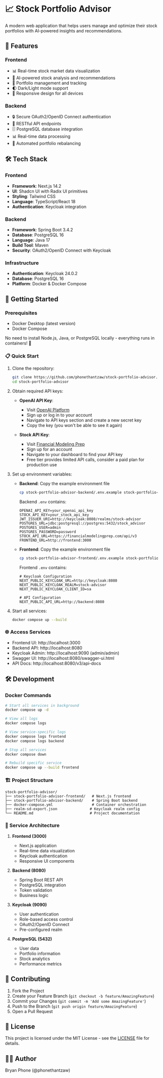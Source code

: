 # 📈 Stock Portfolio Advisor

A modern web application that helps users manage and optimize their stock portfolios with AI-powered insights and recommendations.

## 🌟 Features

### Frontend
- 📊 Real-time stock market data visualization
- 🤖 AI-powered stock analysis and recommendations
- 💼 Portfolio management and tracking
- 🌓 Dark/Light mode support
- 📱 Responsive design for all devices

### Backend
- 🔒 Secure OAuth2/OpenID Connect authentication
- 📡 RESTful API endpoints
- 🗄️ PostgreSQL database integration
- 📊 Real-time data processing
- 🔄 Automated portfolio rebalancing

## 🛠️ Tech Stack

### Frontend
- **Framework**: Next.js 14.2
- **UI**: Shadcn UI with Radix UI primitives
- **Styling**: Tailwind CSS
- **Language**: TypeScript/React 18
- **Authentication**: Keycloak integration

### Backend
- **Framework**: Spring Boot 3.4.2
- **Database**: PostgreSQL 16
- **Language**: Java 17
- **Build Tool**: Maven
- **Security**: OAuth2/OpenID Connect with Keycloak

### Infrastructure
- **Authentication**: Keycloak 24.0.2
- **Database**: PostgreSQL 16
- **Platform**: Docker & Docker Compose

## 🚀 Getting Started

### Prerequisites

- Docker Desktop (latest version)
- Docker Compose

No need to install Node.js, Java, or PostgreSQL locally - everything runs in containers! 🐳

### 📋 Quick Start

1. Clone the repository:
   ```bash
   git clone https://github.com/phonethantzaw/stock-portfolio-advisor.git
   cd stock-portfolio-advisor
   ```

2. Obtain required API keys:
   - **OpenAI API Key**: 
     - Visit [OpenAI Platform](https://platform.openai.com/api-keys)
     - Sign up or log in to your account
     - Navigate to API keys section and create a new secret key
     - Copy the key (you won't be able to see it again)
   
   - **Stock API Key**: 
     - Visit [Financial Modeling Prep](https://site.financialmodelingprep.com/)
     - Sign up for an account
     - Navigate to your dashboard to find your API key
     - Free tier provides limited API calls, consider a paid plan for production use

3. Set up environment variables:
   - **Backend**: Copy the example environment file
     ```bash
     cp stock-portfolio-advisor-backend/.env.example stock-portfolio-advisor-backend/.env
     ```
     Backend `.env` contains:
     ```
     OPENAI_API_KEY=your_openai_api_key
     STOCK_API_KEY=your_stock_api_key
     JWT_ISSUER_URI=http://keycloak:8080/realms/stock-advisor
     POSTGRES_URL=jdbc:postgresql://postgres:5432/stock_advisor
     POSTGRES_USER=admin
     POSTGRES_PASSWORD=password
     STOCK_API_URL=https://financialmodelingprep.com/api/v3
     FRONTEND_URL=http://frontend:3000
     ```
   
   - **Frontend**: Copy the example environment file
     ```bash
     cp stock-portfolio-advisor-frontend/.env.example stock-portfolio-advisor-frontend/.env
     ```
     Frontend `.env` contains:
     ```
     # Keycloak Configuration
     NEXT_PUBLIC_KEYCLOAK_URL=http://keycloak:8080
     NEXT_PUBLIC_KEYCLOAK_REALM=stock-advisor
     NEXT_PUBLIC_KEYCLOAK_CLIENT_ID=sa
     
     # API Configuration
     NEXT_PUBLIC_API_URL=http://backend:8080
     ```

4. Start all services:
   ```bash
   docker compose up --build
   ```

### 🌐 Access Services

- Frontend UI: http://localhost:3000
- Backend API: http://localhost:8080
- Keycloak Admin: http://localhost:9090 (admin/admin)
- Swagger UI: http://localhost:8080/swagger-ui.html
- API Docs: http://localhost:8080/v3/api-docs

## 🛠️ Development

### Docker Commands

```bash
# Start all services in background
docker compose up -d

# View all logs
docker compose logs

# View service-specific logs
docker compose logs frontend
docker compose logs backend

# Stop all services
docker compose down

# Rebuild specific service
docker compose up --build frontend
```

### 🏗️ Project Structure

```
stock-portfolio-advisor/
├── stock-portfolio-advisor-frontend/   # Next.js frontend
├── stock-portfolio-advisor-backend/    # Spring Boot backend
├── docker-compose.yml                  # Container orchestration
├── realm-sd-export.json               # Keycloak realm config
└── README.md                          # Project documentation
```

### 🔌 Service Architecture

1. **Frontend (3000)**
   - Next.js application
   - Real-time data visualization
   - Keycloak authentication
   - Responsive UI components

2. **Backend (8080)**
   - Spring Boot REST API
   - PostgreSQL integration
   - Token validation
   - Business logic

3. **Keycloak (9090)**
   - User authentication
   - Role-based access control
   - OAuth2/OpenID Connect
   - Pre-configured realm

4. **PostgreSQL (5432)**
   - User data
   - Portfolio information
   - Stock analytics
   - Performance metrics

## 👥 Contributing

1. Fork the Project
2. Create your Feature Branch (`git checkout -b feature/AmazingFeature`)
3. Commit your Changes (`git commit -m 'Add some AmazingFeature'`)
4. Push to the Branch (`git push origin feature/AmazingFeature`)
5. Open a Pull Request

## 📄 License

This project is licensed under the MIT License - see the [LICENSE](LICENSE) file for details.

## 👨‍💻 Author

Bryan Phone (@phonethantzaw)